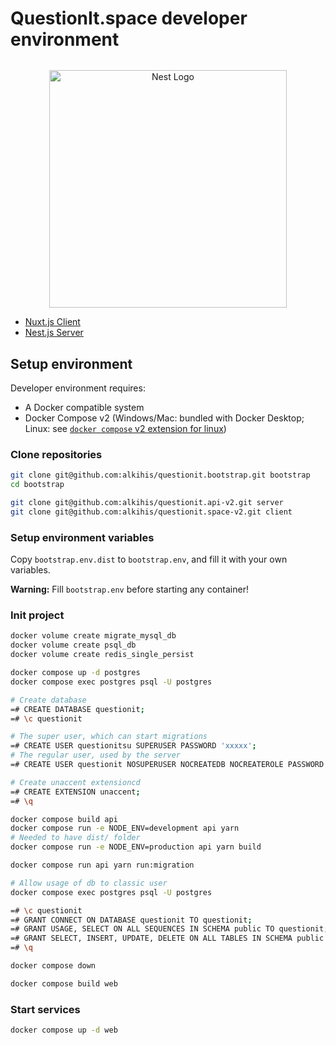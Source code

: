 # QuestionIt.space developer environment

<p align="center" style="margin-top: 2rem">
  <a href="https://questionit.space/" target="_blank"><img src="https://questionit.space/images/logo/BannerBlue.png" width="380" alt="Nest Logo" /></a>
</p>

- [Nuxt.js Client](https://github.com/alkihis/questionit.space-v2)
- [Nest.js Server](https://github.com/alkihis/questionit.api-v2)

## Setup environment

Developer environment requires:
- A Docker compatible system
- Docker Compose v2 (Windows/Mac: bundled with Docker Desktop; Linux: see [`docker compose` v2 extension for linux](https://docs.docker.com/compose/cli-command/#install-on-linux)) 

### Clone repositories

```sh
git clone git@github.com:alkihis/questionit.bootstrap.git bootstrap
cd bootstrap

git clone git@github.com:alkihis/questionit.api-v2.git server
git clone git@github.com:alkihis/questionit.space-v2.git client
```

### Setup environment variables

Copy `bootstrap.env.dist` to `bootstrap.env`, and fill it with your own variables.

**Warning:** Fill `bootstrap.env` before starting any container!

### Init project

```sh
docker volume create migrate_mysql_db
docker volume create psql_db
docker volume create redis_single_persist

docker compose up -d postgres
docker compose exec postgres psql -U postgres

# Create database
=# CREATE DATABASE questionit;
=# \c questionit

# The super user, which can start migrations
=# CREATE USER questionitsu SUPERUSER PASSWORD 'xxxxx';
# The regular user, used by the server
=# CREATE USER questionit NOSUPERUSER NOCREATEDB NOCREATEROLE PASSWORD 'xxxxx';

# Create unaccent extensioncd 
=# CREATE EXTENSION unaccent;
=# \q

docker compose build api
docker compose run -e NODE_ENV=development api yarn
# Needed to have dist/ folder
docker compose run -e NODE_ENV=production api yarn build

docker compose run api yarn run:migration

# Allow usage of db to classic user
docker compose exec postgres psql -U postgres

=# \c questionit
=# GRANT CONNECT ON DATABASE questionit TO questionit;
=# GRANT USAGE, SELECT ON ALL SEQUENCES IN SCHEMA public TO questionit;
=# GRANT SELECT, INSERT, UPDATE, DELETE ON ALL TABLES IN SCHEMA public TO questionit;
=# \q

docker compose down

docker compose build web
```

### Start services

```sh
docker compose up -d web
```

